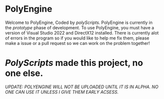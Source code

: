 # PolyEngine
Welcome to PolyEngine, Coded by _polyScripts._
PolyEngine is currently in the _prototype_ phase of development. To use PolyEngine, you must have a version of Visual Studio 2022 and DirectX12 installed.
There is currently alot of errors in the program so if you would like to help me fix them, please make a issue or a pull request so we can work on the problem together!

# _PolyScripts_ made this project, no one else.


_UPDATE: POLYENGINE WILL NOT BE UPLOADED UNTIL IT IS IN ALPHA. NO ONE CAN USE IT UNLESS I GIVE THEM EARLY ACSESS._
